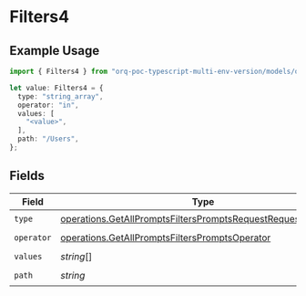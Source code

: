 # Filters4

## Example Usage

```typescript
import { Filters4 } from "orq-poc-typescript-multi-env-version/models/operations";

let value: Filters4 = {
  type: "string_array",
  operator: "in",
  values: [
    "<value>",
  ],
  path: "/Users",
};
```

## Fields

| Field                                                                                                                                        | Type                                                                                                                                         | Required                                                                                                                                     | Description                                                                                                                                  |
| -------------------------------------------------------------------------------------------------------------------------------------------- | -------------------------------------------------------------------------------------------------------------------------------------------- | -------------------------------------------------------------------------------------------------------------------------------------------- | -------------------------------------------------------------------------------------------------------------------------------------------- |
| `type`                                                                                                                                       | [operations.GetAllPromptsFiltersPromptsRequestRequestBodyType](../../models/operations/getallpromptsfilterspromptsrequestrequestbodytype.md) | :heavy_check_mark:                                                                                                                           | N/A                                                                                                                                          |
| `operator`                                                                                                                                   | [operations.GetAllPromptsFiltersPromptsOperator](../../models/operations/getallpromptsfilterspromptsoperator.md)                             | :heavy_check_mark:                                                                                                                           | N/A                                                                                                                                          |
| `values`                                                                                                                                     | *string*[]                                                                                                                                   | :heavy_check_mark:                                                                                                                           | N/A                                                                                                                                          |
| `path`                                                                                                                                       | *string*                                                                                                                                     | :heavy_check_mark:                                                                                                                           | N/A                                                                                                                                          |